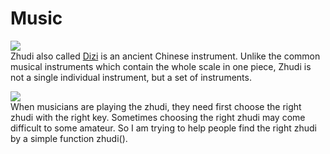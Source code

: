 # Music  

![](http://acimg.auctivacommerce.com/imgdata/0/2/0/6/7/7/webimg/7504520.jpg)  
Zhudi also called [Dizi](https://en.wikipedia.org/wiki/Dizi_(instrument)) is an ancient Chinese instrument. 
Unlike the common musical instruments which contain the whole scale in one piece, Zhudi is not a single individual instrument, but a set of instruments.    

![](http://4.bp.blogspot.com/-JN0LjXjjcNA/UiBzNx508xI/AAAAAAAAC5U/eK2QZgbMyLg/s1600/Bamboo-Flute7.jpg)  
When musicians are playing the zhudi, they need first choose the right zhudi with the right key.
Sometimes choosing the right zhudi may come difficult to some amateur.
So I am trying to help people find the right zhudi by a simple function zhudi().
